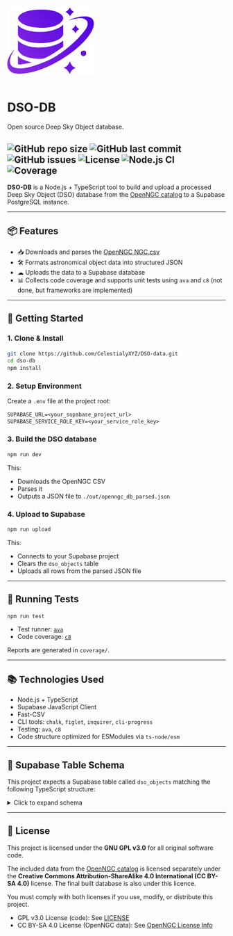 
<img src="logo.svg" alt="DSO-DB Logo" width="200"/><br/><br/>

# DSO-DB
Open source Deep Sky Object database.

![GitHub repo size](https://img.shields.io/github/repo-size/CelestialyXYZ/DSO-data)
![GitHub last commit](https://img.shields.io/github/last-commit/CelestialyXYZ/DSO-data)
![GitHub issues](https://img.shields.io/github/issues/CelestialyXYZ/DSO-data)
![License](https://img.shields.io/github/license/CelestialyXYZ/DSO-data)
![Node.js CI](https://img.shields.io/github/actions/workflow/status/CelestialyXYZ/DSO-data/node.js.yml?branch=main)
![Coverage](https://img.shields.io/endpoint?url=https://gist.githubusercontent.com/yourusername/yourgistid/raw/coverage-badge.json)
---

**DSO-DB** is a Node.js + TypeScript tool to build and upload a processed Deep Sky Object (DSO) database from the [OpenNGC catalog](https://github.com/mattiaverga/OpenNGC) to a Supabase PostgreSQL instance.

---

## 📦 Features

- 📥 Downloads and parses the [OpenNGC NGC.csv](https://raw.githubusercontent.com/mattiaverga/OpenNGC/refs/heads/master/database_files/NGC.csv)
- 🛠 Formats astronomical object data into structured JSON
- ☁ Uploads the data to a Supabase database
- 📊 Collects code coverage and supports unit tests using `ava` and `c8` (not done, but frameworks are implemented)

---

## 🚀 Getting Started

### 1. Clone & Install

```bash
git clone https://github.com/CelestialyXYZ/DSO-data.git
cd dso-db
npm install
````

### 2. Setup Environment

Create a `.env` file at the project root:

```env
SUPABASE_URL=<your_supabase_project_url>
SUPABASE_SERVICE_ROLE_KEY=<your_service_role_key>
```

### 3. Build the DSO database

```bash
npm run dev
```

This:

* Downloads the OpenNGC CSV
* Parses it
* Outputs a JSON file to `./out/openngc_db_parsed.json`

### 4. Upload to Supabase

```bash
npm run upload
```

This:

* Connects to your Supabase project
* Clears the `dso_objects` table
* Uploads all rows from the parsed JSON file

---

## 🧪 Running Tests

```bash
npm run test
```

* Test runner: [`ava`](https://github.com/avajs/ava)
* Code coverage: [`c8`](https://github.com/bcoe/c8)

Reports are generated in `coverage/`.

---

## 📚 Technologies Used

* Node.js + TypeScript
* Supabase JavaScript Client
* Fast-CSV
* CLI tools: `chalk`, `figlet`, `inquirer`, `cli-progress`
* Testing: `ava`, `c8`
* Code structure optimized for ESModules via `ts-node/esm`

---

## 📘 Supabase Table Schema

This project expects a Supabase table called `dso_objects` matching the following TypeScript structure:

<details>
<summary>Click to expand schema</summary>

Refer to the `DSORow_processed` type in `uploadToDB.ts` for detailed field documentation, including object types, magnitudes, identifiers, and source tracking.

</details>

---

## 📝 License

This project is licensed under the **GNU GPL v3.0** for all original software code.

The included data from the [OpenNGC catalog](https://github.com/mattiaverga/OpenNGC) is licensed separately under the **Creative Commons Attribution-ShareAlike 4.0 International (CC BY-SA 4.0)** license. The final built database is also under this licence.

You must comply with both licenses if you use, modify, or distribute this project.

- GPL v3.0 License (code): See [LICENSE](./LICENSE)
- CC BY-SA 4.0 License (OpenNGC data): See [OpenNGC License Info](https://github.com/mattiaverga/OpenNGC#license)

